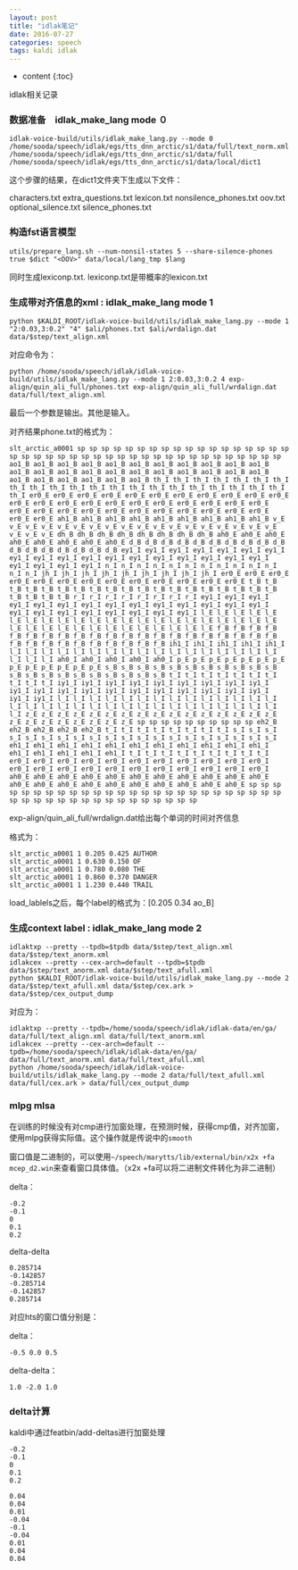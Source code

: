 ```yaml
---
layout: post
title: "idlak笔记"
date: 2016-07-27
categories: speech
tags: kaldi idlak
---
```

* content
{:toc}

idlak相关记录


### 数据准备　idlak_make_lang mode ０

```
idlak-voice-build/utils/idlak_make_lang.py --mode 0 /home/sooda/speech/idlak/egs/tts_dnn_arctic/s1/data/full/text_norm.xml /home/sooda/speech/idlak/egs/tts_dnn_arctic/s1/data/full /home/sooda/speech/idlak/egs/tts_dnn_arctic/s1/data/local/dict1
```

这个步骤的结果，在dict1文件夹下生成以下文件：

>
characters.txt  extra_questions.txt  lexicon.txt  nonsilence_phones.txt  oov.txt  optional_silence.txt  silence_phones.txt

### 构造fst语言模型

```
utils/prepare_lang.sh --num-nonsil-states 5 --share-silence-phones true $dict "<OOV>" data/local/lang_tmp $lang
```

同时生成lexiconp.txt. lexiconp.txt是带概率的lexicon.txt

### 生成带对齐信息的xml : idlak_make_lang mode 1
```
python $KALDI_ROOT/idlak-voice-build/utils/idlak_make_lang.py --mode 1 "2:0.03,3:0.2" "4" $ali/phones.txt $ali/wrdalign.dat data/$step/text_align.xml
```

对应命令为：

```
python /home/sooda/speech/idlak/idlak-voice-build/utils/idlak_make_lang.py --mode 1 2:0.03,3:0.2 4 exp-align/quin_ali_full/phones.txt exp-align/quin_ali_full/wrdalign.dat data/full/text_align.xml
```

最后一个参数是输出。其他是输入。

对齐结果phone.txt的格式为：

```
slt_arctic_a0001 sp sp sp sp sp sp sp sp sp sp sp sp sp sp sp sp sp sp sp sp sp sp sp sp sp sp sp sp sp sp sp sp sp sp sp sp sp sp sp sp sp ao1_B ao1_B ao1_B ao1_B ao1_B ao1_B ao1_B ao1_B ao1_B ao1_B ao1_B ao1_B ao1_B ao1_B ao1_B ao1_B ao1_B ao1_B ao1_B ao1_B ao1_B ao1_B ao1_B ao1_B ao1_B ao1_B ao1_B ao1_B th_I th_I th_I th_I th_I th_I th_I th_I th_I th_I th_I th_I th_I th_I th_I th_I th_I th_I th_I th_I th_I th_I er0_E er0_E er0_E er0_E er0_E er0_E er0_E er0_E er0_E er0_E er0_E er0_E er0_E er0_E er0_E er0_E er0_E er0_E er0_E er0_E er0_E er0_E er0_E er0_E er0_E er0_E er0_E er0_E er0_E er0_E er0_E er0_E er0_E er0_E er0_E ah1_B ah1_B ah1_B ah1_B ah1_B ah1_B ah1_B ah1_B ah1_B v_E v_E v_E v_E v_E v_E v_E v_E v_E v_E v_E v_E v_E v_E v_E v_E v_E v_E v_E v_E v_E dh_B dh_B dh_B dh_B dh_B dh_B dh_B dh_B ah0_E ah0_E ah0_E ah0_E ah0_E ah0_E ah0_E ah0_E d_B d_B d_B d_B d_B d_B d_B d_B d_B d_B d_B d_B d_B d_B d_B d_B d_B ey1_I ey1_I ey1_I ey1_I ey1_I ey1_I ey1_I ey1_I ey1_I ey1_I ey1_I ey1_I ey1_I ey1_I ey1_I ey1_I ey1_I ey1_I ey1_I ey1_I ey1_I ey1_I n_I n_I n_I n_I n_I n_I n_I n_I n_I n_I n_I n_I n_I jh_I jh_I jh_I jh_I jh_I jh_I jh_I jh_I jh_I er0_E er0_E er0_E er0_E er0_E er0_E er0_E er0_E er0_E er0_E er0_E er0_E er0_E t_B t_B t_B t_B t_B t_B t_B t_B t_B t_B t_B t_B t_B t_B t_B t_B t_B t_B t_B t_B t_B t_B t_B r_I r_I r_I r_I r_I r_I r_I r_I ey1_I ey1_I ey1_I ey1_I ey1_I ey1_I ey1_I ey1_I ey1_I ey1_I ey1_I ey1_I ey1_I ey1_I ey1_I ey1_I ey1_I ey1_I ey1_I ey1_I ey1_I ey1_I l_E l_E l_E l_E l_E l_E l_E l_E l_E l_E l_E l_E l_E l_E l_E l_E l_E l_E l_E l_E l_E l_E l_E l_E l_E l_E l_E l_E l_E l_E l_E l_E l_E l_E l_E f_B f_B f_B f_B f_B f_B f_B f_B f_B f_B f_B f_B f_B f_B f_B f_B f_B f_B f_B f_B f_B f_B f_B f_B f_B f_B f_B f_B f_B f_B f_B ih1_I ih1_I ih1_I ih1_I ih1_I l_I l_I l_I l_I l_I l_I l_I l_I l_I l_I l_I l_I l_I l_I l_I l_I l_I l_I l_I l_I ah0_I ah0_I ah0_I ah0_I ah0_I p_E p_E p_E p_E p_E p_E p_E p_E p_E p_E p_E p_E p_E s_B s_B s_B s_B s_B s_B s_B s_B s_B s_B s_B s_B s_B s_B s_B s_B s_B s_B s_B s_B s_B t_I t_I t_I t_I t_I t_I t_I t_I t_I t_I iy1_I iy1_I iy1_I iy1_I iy1_I iy1_I iy1_I iy1_I iy1_I iy1_I iy1_I iy1_I iy1_I iy1_I iy1_I iy1_I iy1_I iy1_I iy1_I iy1_I iy1_I iy1_I l_I l_I l_I l_I l_I l_I l_I l_I l_I l_I l_I l_I l_I l_I l_I l_I l_I l_I l_I l_I l_I l_I l_I l_I l_I l_I l_I l_I l_I l_I l_I l_I z_E z_E z_E z_E z_E z_E z_E z_E z_E z_E z_E z_E z_E z_E z_E z_E z_E z_E z_E z_E z_E z_E z_E z_E sp sp sp sp sp sp sp sp sp sp eh2_B eh2_B eh2_B eh2_B eh2_B t_I t_I t_I t_I t_I t_I t_I t_I s_I s_I s_I s_I s_I s_I s_I s_I s_I s_I s_I s_I s_I s_I s_I s_I s_I s_I s_I s_I eh1_I eh1_I eh1_I eh1_I eh1_I eh1_I eh1_I eh1_I eh1_I eh1_I eh1_I eh1_I eh1_I eh1_I eh1_I eh1_I t_I t_I t_I t_I t_I t_I t_I t_I t_I er0_I er0_I er0_I er0_I er0_I er0_I er0_I er0_I er0_I er0_I er0_I er0_I er0_I er0_I er0_I er0_I er0_I er0_I er0_I er0_I er0_I er0_I ah0_E ah0_E ah0_E ah0_E ah0_E ah0_E ah0_E ah0_E ah0_E ah0_E ah0_E ah0_E ah0_E ah0_E ah0_E ah0_E ah0_E ah0_E ah0_E ah0_E ah0_E sp sp sp sp sp sp sp sp sp sp sp sp sp sp sp sp sp sp sp sp sp sp sp sp sp sp sp sp sp sp sp sp sp sp sp sp sp sp sp sp sp sp
```

exp-align/quin_ali_full/wrdalign.dat给出每个单词的时间对齐信息

格式为：

```
slt_arctic_a0001 1 0.205 0.425 AUTHOR
slt_arctic_a0001 1 0.630 0.150 OF
slt_arctic_a0001 1 0.780 0.080 THE
slt_arctic_a0001 1 0.860 0.370 DANGER
slt_arctic_a0001 1 1.230 0.440 TRAIL
```

load_lablels之后，每个label的格式为：[0.205 0.34 ao_B]

### 生成context label : idlak_make_lang mode 2

```
idlaktxp --pretty --tpdb=$tpdb data/$step/text_align.xml data/$step/text_anorm.xml
idlakcex --pretty --cex-arch=default --tpdb=$tpdb data/$step/text_anorm.xml data/$step/text_afull.xml
python $KALDI_ROOT/idlak-voice-build/utils/idlak_make_lang.py --mode 2 data/$step/text_afull.xml data/$step/cex.ark > data/$step/cex_output_dump
```

对应为：

```
idlaktxp --pretty --tpdb=/home/sooda/speech/idlak/idlak-data/en/ga/ data/full/text_align.xml data/full/text_anorm.xml
idlakcex --pretty --cex-arch=default --tpdb=/home/sooda/speech/idlak/idlak-data/en/ga/ data/full/text_anorm.xml data/full/text_afull.xml
python /home/sooda/speech/idlak/idlak-voice-build/utils/idlak_make_lang.py --mode 2 data/full/text_afull.xml data/full/cex.ark > data/full/cex_output_dump
```

### mlpg mlsa

在训练的时候没有对cmp进行加窗处理，在预测时候，获得cmp值，对齐加窗，使用mlpg获得实际值。这个操作就是传说中的`smooth`

窗口值是二进制的，可以使用`~/speech/marytts/lib/external/bin/x2x +fa mcep_d2.win`来查看窗口具体值。（x2x +fa可以将二进制文件转化为非二进制）

delta：

```
-0.2
-0.1
0
0.1
0.2
```

delta-delta

```
0.285714
-0.142857
-0.285714
-0.142857
0.285714
```

对应hts的窗口值分别是：

delta：

```
-0.5 0.0 0.5
```

delta-delta：

```
1.0 -2.0 1.0
```

### delta计算
kaldi中通过featbin/add-deltas进行加窗处理

```
-0.2
-0.1
0
0.1
0.2
```

```
0.04
0.04
0.01
-0.04
-0.1
-0.04
0.01
0.04
0.04
```
